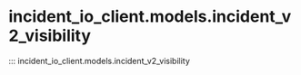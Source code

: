 # incident_io_client.models.incident_v2_visibility

::: incident_io_client.models.incident_v2_visibility

